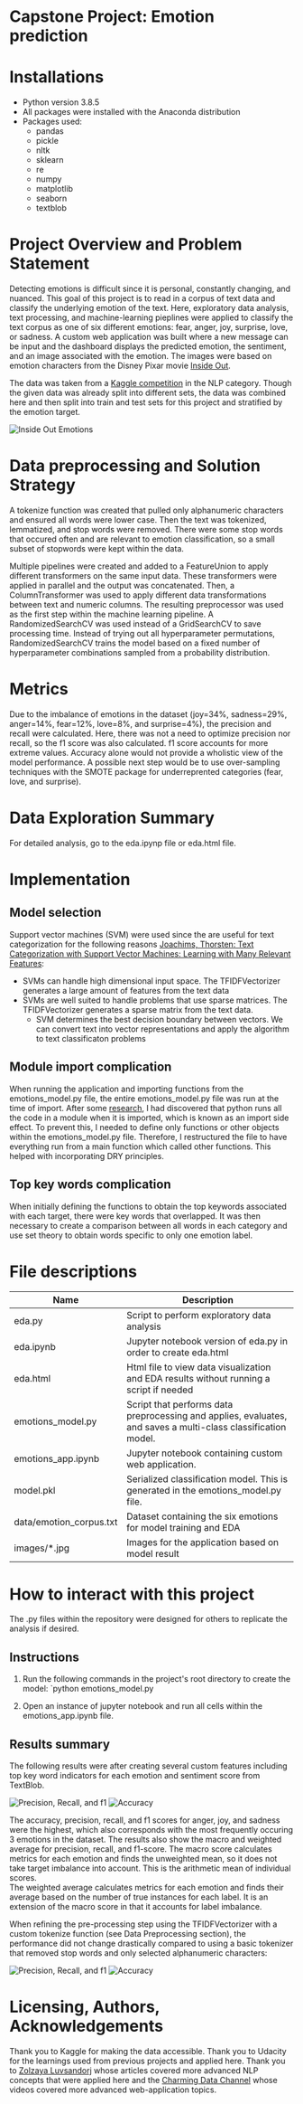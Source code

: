 # Capstone Project: Emotion prediction


# Installations
- Python version 3.8.5
- All packages were installed with the Anaconda distribution
- Packages used:
	- pandas
	- pickle
	- nltk
	- sklearn
	- re
	- numpy
	- matplotlib
	- seaborn
	- textblob

# Project Overview and Problem Statement
Detecting emotions is difficult since it is personal, constantly changing, and nuanced.  This goal of this project is to read in a corpus of text data and classify the underlying emotion of the text.  Here, exploratory data analysis, text processing, and machine-learning pieplines were 
applied to classify the text corpus as one of six different emotions: fear, anger, joy, surprise, love, or sadness.  A custom web application was built where a new message can be input and the dashboard displays
the predicted emotion, the sentiment, and an image associated with the emotion.  The images were based on emotion characters from the Disney Pixar movie [Inside Out](https://www.pixar.com/feature-films/inside-out).  

The data was taken from a [Kaggle competition](https://www.kaggle.com/datasets/praveengovi/emotions-dataset-for-nlp) in the NLP category.  Though the given data was already split into different sets, the data was combined here and
then split into train and test sets for this project and stratified by the emotion target.  


![Inside Out Emotions](./images/initial.jpg)

# Data preprocessing and Solution Strategy
A tokenize function was created that pulled only alphanumeric characters and ensured all words were lower case. Then the text was tokenized, lemmatized, and stop words were removed.  There were some stop words that occured often and are 
relevant to emotion classification, so a small subset of stopwords were kept within the data.  


Multiple pipelines were created and added to a FeatureUnion to apply different transformers on the same input data.  These transformers were applied in parallel and the output was concatenated.  Then, a ColumnTransformer was used to apply different data
transformations between text and numeric columns.  The resulting preprocessor was used as the first step within the machine learning pipeline.  A RandomizedSearchCV was used instead of a GridSearchCV to save processing time.  Instead of 
trying out all hyperparameter permutations, RandomizedSearchCV trains the model based on a fixed number of hyperparameter combinations sampled from a probability distribution.  








# Metrics
Due to the imbalance of emotions in the dataset (joy=34%, sadness=29%, anger=14%, fear=12%, love=8%, and surprise=4%), the precision and recall were calculated. Here, there was not a need to optimize precision nor recall, so the f1 score was also calculated.  f1 score accounts 
for more extreme values.  Accuracy alone would not provide a wholistic view of the model performance.  A possible next step would be to use over-sampling techniques with the SMOTE package for underreprented categories (fear, love, and surprise).  



# Data Exploration Summary
For detailed analysis, go to the eda.ipynp file or eda.html file.  




# Implementation 

## Model selection
Support vector machines (SVM) were used since the are useful for text categorization for the following reasons [Joachims, Thorsten: Text Categorization with Support Vector Machines: Learning with Many Relevant Features](https://www.cs.cornell.edu/people/tj/publications/joachims_98a.pdf):
- SVMs can handle high dimensional input space.  The TFIDFVectorizer generates a large amount of features from the text data
- SVMs are well suited to handle problems that use sparse matrices.  The TFIDFVectorizer generates a sparse matrix from the text data.
	- SVM determines the best decision boundary between vectors.  We can convert text into vector representations and apply the algorithm to text classificaton problems  

## Module import complication
When running the application and importing functions from the emotions_model.py file, the entire emotions_model.py file was run at the time of import.  After some [research](https://www.pythonmorsels.com/importing-module-runs-code/), I had discovered
that python runs all the code in a module when it is imported, which is known as an import side effect.  To prevent this, I needed to define only functions or other objects within
the emotions_model.py file.  Therefore, I restructured the file to have everything run from a main function which called other functions.  This helped with incorporating DRY principles.  

## Top key words complication
When initially defining the functions to obtain the top keywords associated with each target, there were key words that overlapped.  It was then necessary to create a comparison between all words in each category and use
set theory to obtain words specific to only one emotion label.  



# File descriptions

| Name| Description |
| ----------- | ----------- |
| eda.py|  Script to perform exploratory data analysis |
| eda.ipynb | Jupyter notebook version of eda.py in order to create eda.html |
| eda.html | Html file to view data visualization and EDA results without running a script if needed|
| emotions_model.py| Script that performs data preprocessing and applies, evaluates, and saves a multi-class classification model. |
| emotions_app.ipynb | Jupyter notebook containing custom web application.   |
| model.pkl| Serialized classification model.  This is generated in the emotions_model.py file.|
| data/emotion_corpus.txt | Dataset containing the six emotions for model training and EDA |
| images/*.jpg | Images for the application based on model result | 


# How to interact with this project
The .py files within the repository were designed for others to replicate the analysis if desired.    


## Instructions
1. Run the following commands in the project's root directory to create the model:
	`python emotions_model.py


2. Open an instance of jupyter notebook and run all cells within the emotions_app.ipynb file.  



## Results summary
The following results were after creating several custom features including top key word indicators for each emotion and sentiment score from TextBlob.

![Precision, Recall, and f1](./images/metrics1.png)
![Accuracy](./images/accuracy1.png)

The accuracy, precision, recall, and f1 scores for anger, joy, and sadness were the highest, which also corresponds with the most frequently occuring 3 emotions in the dataset.  The results also show the macro and weighted average for precision,
recall, and f1-score.  The macro score calculates metrics for each emotion and finds the unweighted mean, so it does not take target imbalance into account.  This is the arithmetic mean of individual scores.  
The weighted average calculates metrics for each emotion and finds their average based on the number of true instances for each label.  It is an extension of the macro score in that it accounts for label imbalance.  

When refining the pre-processing step using the TFIDFVectorizer with a custom tokenize function (see Data Preprocessing section), the performance did not change drastically compared to using a basic tokenizer that removed stop words and only selected alphanumeric characters:

![Precision, Recall, and f1](./images/metrics2.png)
![Accuracy](./images/accuracy2.png)


# Licensing, Authors, Acknowledgements
Thank you to Kaggle for making the data accessible.  Thank you to Udacity for the learnings used from previous projects and applied here.  Thank you to [Zolzaya Luvsandorj](https://zluvsand.github.io/) whose articles covered more advanced
NLP concepts that were applied here and the [Charming Data Channel](https://www.youtube.com/channel/UCqBFsuAz41sqWcFjZkqmJqQ) whose videos covered more advanced web-application topics.    